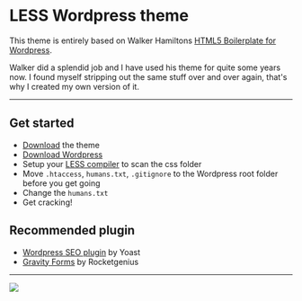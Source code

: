 # LESS Wordpress theme

This theme is entirely based on Walker Hamiltons [HTML5 Boilerplate for Wordpress](https://github.com/walker/html5-boilerplate-for-wordpress).

Walker did a splendid job and I have used his theme for quite some years now.
I found myself stripping out the same stuff over and over again, that's why I created my own version of it.

---

## Get started

* [Download](https://github.com/lekkerduidelijk/less-wordpress/zipball/master) the theme
* [Download Wordpress](http://wordpress.org)
* Setup your [LESS compiler](http://lesscss.org) to scan the css folder
* Move <code>.htaccess</code>, <code>humans.txt</code>, <code>.gitignore</code> to the Wordpress root folder before you get going
* Change the <code>humans.txt</code>
* Get cracking!

## Recommended plugin

* [Wordpress SEO plugin](http://yoast.com/wordpress/seo/) by Yoast
* [Gravity Forms](http://gravityforms.com) by Rocketgenius

---
<img src="https://raw.github.com/lekkerduidelijk/less-wordpress/master/screenshot.png">
